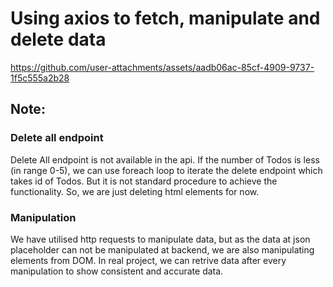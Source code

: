 # Using axios to fetch, manipulate and delete data



https://github.com/user-attachments/assets/aadb06ac-85cf-4909-9737-1f5c555a2b28


## Note:

### Delete all endpoint
Delete All endpoint is not available in the api. If the number of Todos is less (in range 0-5), we can use foreach loop to iterate the delete endpoint which takes id of Todos. But it is not standard procedure to achieve the functionality.
So, we are just deleting html elements for now.

### Manipulation
We have utilised http requests to manipulate data, but as the data at json placeholder can not be manipulated at backend, we are also manipulating elements from DOM. In real project, we can retrive data after every manipulation to show consistent and accurate data.
